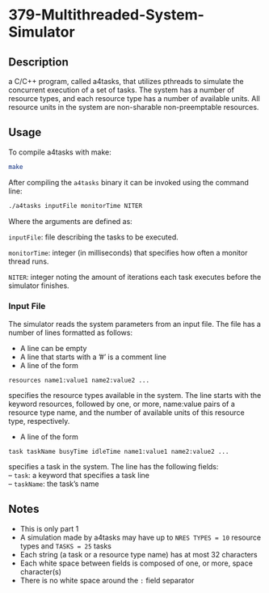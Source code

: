 # 379-Multithreaded-System-Simulator

## Description

a C/C++ program, called a4tasks, that utilizes
pthreads to simulate the concurrent execution of a set of tasks. The system has a number of
resource types, and each resource type has a number of available units. All resource units in the
system are non-sharable non-preemptable resources.

## Usage
To compile a4tasks with make:
```bash
make
```

After compiling the `a4tasks` binary it can be invoked using the command line:
```bash
./a4tasks inputFile monitorTime NITER
```

Where the arguments are defined as:

`inputFile`: file describing the tasks to be executed. 

`monitorTime`: integer (in milliseconds) that specifies how often a monitor
    thread runs.

`NITER`: integer noting the amount of iterations each task executes 
    before the simulator finishes.

### Input File
The simulator reads the system parameters from an input file. The file has a number of lines
formatted as follows:  
- A line can be empty
- A line that starts with a ’#’ is a comment line
- A line of the form

```text
resources name1:value1 name2:value2 ...
```
specifies the resource types available in the system. The line starts with the keyword resources,
followed by one, or more, name:value pairs of a resource type name, and the number of
available units of this resource type, respectively.

- A line of the form
```text
task taskName busyTime idleTime name1:value1 name2:value2 ...
```
specifies a task in the system. The line has the following fields:  
– `task`: a keyword that specifies a task line  
– `taskName`: the task’s name  

## Notes
- This is only part 1
- A simulation made by a4tasks may have up to `NRES TYPES = 10` resource types and `TASKS = 25` tasks
- Each string (a task or a resource type name) has at most 32 characters
- Each white space between fields is composed of one, or more, space character(s)
- There is no white space around the `:` field separator
